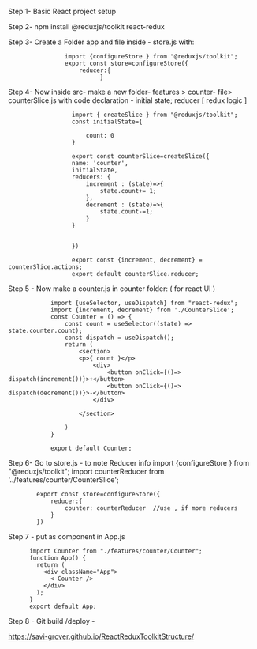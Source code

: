 Step 1- Basic React project setup

Step 2- npm install @reduxjs/toolkit react-redux

Step 3- Create a Folder app and file inside - store.js with: 

                    import {configureStore } from "@reduxjs/toolkit";
                    export const store=configureStore({
                        reducer:{
                              }
                              
Step 4- Now inside src- make a new folder- features > counter- file> counterSlice.js with code declaration - initial state; reducer [ redux logic ]

                      import { createSlice } from "@reduxjs/toolkit";
                      const initialState={

                          count: 0
                      }

                      export const counterSlice=createSlice({
                      name: 'counter',
                      initialState,
                      reducers: {
                          increment : (state)=>{
                              state.count+= 1;
                          },
                          decrement : (state)=>{
                              state.count-=1;
                          }
                      }


                      })

                      export const {increment, decrement} = counterSlice.actions;
                      export default counterSlice.reducer;
                      
 Step 5 - Now make a counter.js in counter folder: ( for react UI )

                import {useSelector, useDispatch} from "react-redux";
                import {increment, decrement} from './CounterSlice';
                const Counter = () => {
                    const count = useSelector((state) => state.counter.count);
                    const dispatch = useDispatch();
                    return (  
                        <section>
                        <p>{ count }</p>
                            <div>
                                <button onClick={()=> dispatch(increment())}>+</button>
                                <button onClick={()=> dispatch(decrement())}>-</button>
                            </div>

                        </section>

                    )
                }

                export default Counter;
                
Step 6- Go to store.js - to note Reducer info
            import {configureStore } from "@reduxjs/toolkit";
            import counterReducer from '../features/counter/CounterSlice';

            export const store=configureStore({
                reducer:{
                    counter: counterReducer  //use , if more reducers
                }
            })

Step 7 - put as component in App.js

          import Counter from "./features/counter/Counter";
          function App() {
            return (
              <div className="App">
                < Counter />
              </div>
            );
          }
          export default App;
          
Step 8 - Git build /deploy -

  https://savi-grover.github.io/ReactReduxToolkitStructure/


